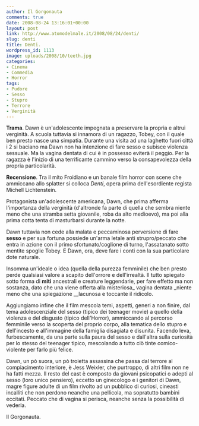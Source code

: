 ```yaml
---
author: Il Gorgonauta
comments: true
date: 2008-08-24 13:16:01+00:00
layout: post
link: http://www.atomodelmale.it/2008/08/24/denti/
slug: denti
title: Denti.
wordpress_id: 1113
image: uploads/2008/10/teeth.jpg
categories:
- Cinema
- Commedia
- Horror
tags:
- Pudore
- Sesso
- Stupro
- Terrore
- Verginità
---
```


**Trama**. Dawn è un'adolescente impegnata a preservare la propria e altrui verginità. A scuola tuttavia si innamora di un ragazzo, Tobey, con il quale ben presto nasce una simpatia. Durante una visita ad una laghetto fuori città i 2 si baciano ma Dawn non ha intenzione di fare sesso e subisce violenza sessuale. Ma la vagina dentata di cui è in possesso eviterà il peggio. Per la ragazza è l'inizio di una terrificante cammino verso la consapevolezza della propria particolarità.

**Recensione**. Tra il mito Froidiano e un banale film horror con scene che ammiccano allo splatter si colloca _Denti_, opera prima dell'esordiente regista Michell Lichtenstein.

Protagonista un'adolescente americana, Dawn, che prima afferma l'importanza della verginità (d'altronde fa parte di quella che sembra niente meno che una stramba setta giovanile, roba da alto medioevo), ma poi alla prima cotta tenta di masturbarsi durante la notte.

Dawn tuttavia non cede alla malata e peccaminosa perversione di fare **sesso** e per sua fortuna possiede un'arma letale anti strupro/peccato che entra in azione con il primo sfortunato/coglione di turno, l'assatanato sotto mentite spoglie Tobey. E Dawn, ora, deve fare i conti con la sua particolare dote naturale.

Insomma un'ideale o idea (quella della purezza femminile) che ben presto perde qualsiasi valore a scapito dell'orrore e dell'irrealtà. Il tutto spiegato sotto forma di **miti** ancestrali e creature leggendarie, per fare effetto ma non sostanza, dato che una viene offerta  alla misteriosa_ vagina dentata _niente meno che una spiegazione __lacunosa e toccante il ridicolo.

Aggiungiamo infine che il film mescola temi, aspetti, generi a non finire, dal tema adolescenziale del sesso (tipico dei teenager movie) a quello della violenza e del disgusto (tipico dell'Horror),  ammiccando al percorso femminile verso la scoperta del proprio corpo, alla tematica dello stupro e dell'incesto e all'immagine della famiglia disagiata e disunita. Facendo leva, furbescamente, da una parte sulla paura del sesso e dall'altra sulla curiosità per lo stesso del teenager tipico, mescolando a tutto ciò tinte comico-violente per farlo più felice.

Dawn, un pò suora, un pò troietta assassina che passa dal terrore al compiacimento interiore, è Jess Weixler, che purtroppo, di altri film non ne ha fatti mezza. Il resto del cast è composto da giovani psicopatici o adepti al sesso (loro unico pensiero), eccetto un ginecologo e i genitori di Dawn, magre figure adulte di un film rivolto ad un pubblico di curiosi, cineasti incalliti che non perdono neanche una pellicola, ma sopratutto bambini eccitati. Peccato che di vagina si perisca, neanche senza la possibilità di vederla.

Il Gorgonauta.
